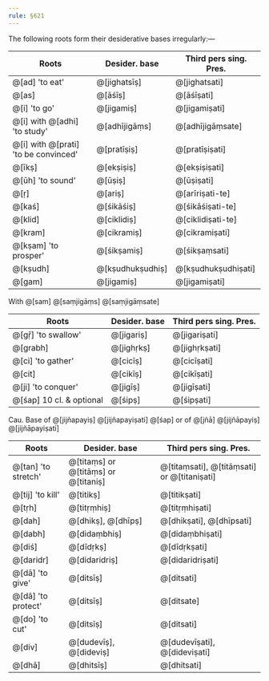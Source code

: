 ```yaml
---
rule: §621
---
```


The following roots form their desiderative bases irregularly:—

| Roots | Desider. base | Third pers sing. Pres. |
|-------|---------------|------------------------|
| @[ad] 'to eat' | @[jighatsīṣ] | @[jighatsati] |
| @[as] | @[āśīṣ] | @[āśīṣati] |
| @[i] 'to go' | @[jigamiṣ] | @[jigamiṣati] |
| @[i] with @[adhi] 'to study' | @[adhījigāṃs] | @[adhījigāṃsate] |
| @[i] with @[prati] 'to be convinced' | @[pratīṣiṣ] | @[pratīṣiṣati] |
| @[īkṣ] | @[ekṣiṣiṣ] | @[ekṣiṣiṣati] |
| @[ūh] 'to sound' | @[ūṣiṣ] | @[ūṣiṣati] |
| @[ṛ] | @[ariṣ] | @[arīriṣati-te] |
| @[kaś] | @[śikāśiṣ] | @[śikāśiṣati-te] |
| @[klid] | @[ciklidiṣ] | @[ciklidiṣati-te] |
| @[kram] | @[cikramiṣ] | @[cikramiṣati] |
| @[kṣam] 'to prosper' | @[śikṣamiṣ] | @[śikṣaṃsati] |
| @[kṣudh] | @[kṣudhukṣudhiṣ] | @[kṣudhukṣudhiṣati] |
| @[gam] | @[jigamiṣ] | @[jigamiṣati] |

With @[sam] @[saṃjigāṃs] @[saṃjigāṃsate]

| Roots | Desider. base | Third pers sing. Pres. |
|-------|---------------|------------------------|
| @[gṝ] 'to swallow' | @[jigariṣ] | @[jigariṣati] |
| @[grabh] | @[jighṛkṣ] | @[jighṛkṣati] |
| @[ci] 'to gather' | @[cicīṣ] | @[cicīṣati] |
| @[cit] | @[cikīṣ] | @[cikīṣati] |
| @[ji] 'to conquer' | @[jigīṣ] | @[jigīṣati] |
| @[śap] 10 cl. & optional | @[śipṣ] | @[śipṣati] |

Cau. Base of @[jijñapayiṣ] @[jijñapayiṣati] @[śap] or of @[jñā] @[jijñāpayiṣ] @[jijñāpayiṣati]

| Roots | Desider. base | Third pers sing. Pres. |
|-------|---------------|------------------------|
| @[tan] 'to stretch' | @[titaṃs] or @[titāṃs] or @[titaniṣ] | @[titaṃsati], @[titāṃsati] or @[titaniṣati] |
| @[tij] 'to kill' | @[titikṣ] | @[titikṣati] |
| @[tṛh] | @[titṛṃhiṣ] | @[titṛṃhiṣati] |
| @[dah] | @[dhikṣ], @[dhīpṣ] | @[dhikṣati], @[dhīpsati] |
| @[dabh] | @[didaṃbhiṣ] | @[didaṃbhiṣati] |
| @[diś] | @[dīdṛkṣ] | @[dīdṛkṣati] |
| @[daridr] | @[didaridriṣ] | @[didaridriṣati] |
| @[dā] 'to give' | @[ditsīṣ] | @[ditsati] |
| @[dā] 'to protect' | @[ditsīṣ] | @[ditsate] |
| @[do] 'to cut' | @[ditsīṣ] | @[ditsati] |
| @[div] | @[dudevīṣ], @[dideviṣ] | @[dudevīṣati], @[dideviṣati] |
| @[dhā] | @[dhitsīṣ] | @[dhitsati] |